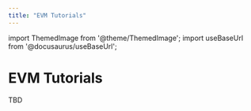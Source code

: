 ```yaml
---
title: "EVM Tutorials"
---
```

import ThemedImage from '@theme/ThemedImage';
import useBaseUrl from '@docusaurus/useBaseUrl';

# EVM Tutorials

TBD